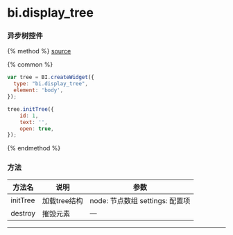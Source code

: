 # bi.display_tree

### 异步树控件

{% method %}
[source](https://jsfiddle.net/fineui/cfL6fpa1/)

{% common %}
```javascript
var tree = BI.createWidget({
  type: "bi.display_tree",
  element: 'body',
});

tree.initTree({
    id: 1,
    text: '',
    open: true,
});
```

{% endmethod %}


### 方法

| 方法名      | 说明     | 参数 |
| -------- | ------ | ---- |
| initTree | 加载tree结构 | node: 节点数组 settings: 配置项    |
| destroy | 摧毁元素 | —    |

------

